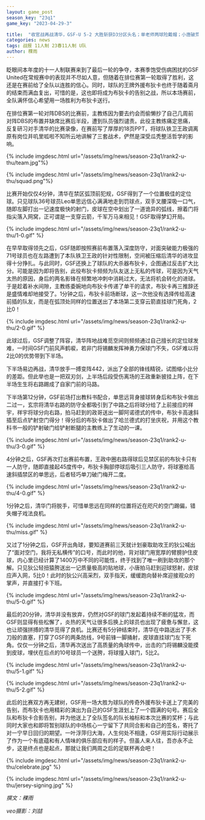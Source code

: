 ```yaml
---
layout: game_post
season_key: "23q1"
game_key: "2023-04-29-3"

title:  "收官战再战清华，GSF-U 5-2 大胜斩获D3分区头名；单老师两球险戴帽；小唐破荒；布狄卡告别战稀松平常造三球；"
categories: news
tags: 战报 11人制 23春11人制 U队
author: 稞雨
---
```


眨眼间本年度的十一人制联赛来到了最后一轮的争夺，本赛季饱受伤病困扰的GSF United在常规赛中的表现并不尽如人意，但随着在排位赛第一轮取得了胜利，这还是在赛前给了全队以连胜的信心。同时，球队的王牌外援布狄卡也终于随着斋月的结束而满血复出，可惜的是，这也即将成为布狄卡的告别之战，所以本场赛前，全队满怀信心希望用一场胜利为布狄卡送行。

在排位赛第一轮对阵DBS的比赛前，主教练因为要去约会而偷懒抄了自己几周前对阵DBS的布置并缺席比赛后半段，遭到队员强烈谴责。此役主教练痛定思痛，反复研习对手清华的比赛录像，在赛前写了厚厚的18页PPT，将球队铁卫王政调离原有岗位并叽里呱啦不知所云地讲解了三套战术，俨然是深受瓜秃整活哲学的影响。

{% include imgdesc.html url="/assets/img/news/season-23q1/rank2-u-thu/team.jpg"%}

{% include imgdesc.html url="/assets/img/news/season-23q1/rank2-u-thu/squad.png"%}

比赛开始仅仅4分钟，清华在禁区弧顶前犯规，GSF得到了一个位置极佳的定位球。只见球队36号球员Leo单思远信心满满地走到罚球点，双手叉腰深吸一口气，随即左脚打出一记速度极快的射门，皮球在空中划出了一道诡异的弧线，擦着门将指尖落入网窝，正可谓是一支穿云箭，千军万马来相见！GSF取得梦幻开局。

{% include imgdesc.html url="/assets/img/news/season-23q1/rank2-u-thu/1-0.gif" %}

在早早取得领先之后，GSF随即按照赛前布置落入深度防守，对面突破能力极强的71号球员也在左路遭到了本队铁卫王政的针对性限制，空间被压缩后清华的进攻显得十分挣扎。与此同时，GSF还换上了球队的大杀器布狄卡，企图通过反击扩大比分。可能是因为即将告别，此役布狄卡频频为队友送上无私的传球，可是因为天气太热的原因，身后的两名影锋在频繁地冲刺中消耗过大，无法将机会转化的进球。于是趁着补水间隙，主教练委婉地向布狄卡传递了单干的请求，布狄卡再三推辞还是盛情难却地接受了。1分钟之后，布狄卡前场断球，这一次他没有选择传给高速前插的队友，而是在弧顶处同样的位置送出了本场第二支穿云箭直挂球门死角，2比0！

{% include imgdesc.html url="/assets/img/news/season-23q1/rank2-u-thu/2-0.gif" %}

此球过后，GSF调整了阵容，清华阵地战难觅空间则频频通过自己擅长的定位球发难，一时间GSF门前风声鹤唳，若非门将锡麟发挥神勇力保球门不失，GSF难以将2比0的优势带到下半场。

下半场易边再战，清华放手一搏变阵442，派出了全部的锋线精锐，试图缩小比分的差距。但此举也是一把双刃剑，上半场后段受伤离场的王政重新披挂上阵，在下半场生生将右路踢成了自家门前的马路。

下半场第12分钟，GSF前场打出教科书配合，单思远背身接球转身后和布狄卡做出二过一，玄宗将清华右路的防守全都吸引到了中路之后将球分给了上前接应的祥宇，祥宇将球分向右路，拍马赶到的政哥送出一脚阿诺德式的传中，布狄卡高速斜插至后点铲射空门得分！得分后的布狄卡做出了哈兰德式的打坐庆祝，并用这个教科书一般的铲射破门给铲射断腿的主教练上了生动的一课。

{% include imgdesc.html url="/assets/img/news/season-23q1/rank2-u-thu/3-0.gif" %}

4分钟之后，GSF再次打出赛前布置，王政中圈右路得球后见禁区前的布狄卡只有一人防守，随即直接起45度传中，布狄卡胸部停球后吸引三人防守，将球塞给高速斜插禁区的单思远，后者轻巧单刀破门梅开二度。

{% include imgdesc.html url="/assets/img/news/season-23q1/rank2-u-thu/4-0.gif" %}

1分钟之后，清华门将脱手，可惜单思远在同样的位置将近在咫尺的空门踢偏，错失帽子戏法良机。

{% include imgdesc.html url="/assets/img/news/season-23q1/rank2-u-thu/miss.gif" %}

又过了1分钟之后，GSF开出角球，要知道赛前三天就计划豪取助攻王的狄公喊出了“面对空门，我将无私横传”的口号，而此时的他，背对球门用宽厚的臂膀护住皮球，内心里已经计算了1400万中不同的可能性，终于找到了唯一刷到助攻的那个解。只见狄公轻扭猿胯送出一记质量极高的贴地球，小唐拍马赶到迎球怒射，皮球应声入网，5比0！此时的狄公兴高采烈，双手指天，缓缓跑向替补席迎接观众的掌声，并直接打卡下班。

{% include imgdesc.html url="/assets/img/news/season-23q1/rank2-u-thu/5-0.gif" %}

最后的20分钟，清华并没有放弃，仍然对GSF的球门发起着持续不断的猛攻，而GSF则显得有些松懈了，炎热的天气让很多后换上的球员也出现了疲惫与懈怠，这也让顽强拼搏的清华觅得了良机。比赛还有5分钟结束时，清华在中路送出了手术刀般的直塞，打穿了GSF的两条防线，9号前锋一脚捅射，皮球直挂球门左下死角。仅仅一分钟之后，清华再次送出了高质量的角球传中，出击的门将锡麟没能摸到皮球，埋伏在后点的10号球员一个送胯，将球撞入球门，5比2。

{% include imgdesc.html url="/assets/img/news/season-23q1/rank2-u-thu/5-1.gif" %}

{% include imgdesc.html url="/assets/img/news/season-23q1/rank2-u-thu/5-2.gif" %}

此后的比赛双方再无建树，GSF用一场大胜为球队的传奇外援布狄卡送上了完美的告别，而布狄卡也用精彩的演出为自己的GSF生涯划上了一个圆满的句号。赛后全队和布狄卡合影告别，并为他送上了全队签名的队长袖标和本次比赛的奖杯；与此同时大家也和即将暂别球队的中场核心一宁留下了共同合影和自己的签名，寄托了对一宁早日回归的期望。一叶浮萍归大海，人生何处不相逢，GSF用实际行动展示了作为一个有底蕴和有人情味的俱乐部应有的样子。但虽人来人往，吾亦永不止步，这是终点也是起点，那就让我们两周之后的足联杯再会吧！

{% include imgdesc.html url="/assets/img/news/season-23q1/rank2-u-thu/celebrate.jpg" %}

{% include imgdesc.html url="/assets/img/news/season-23q1/rank2-u-thu/jersey-signing.jpg" %}


*撰文：稞雨*

*veo摄影：刘喆*